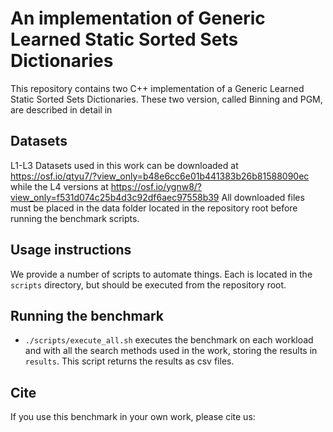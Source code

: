 # An implementation of Generic Learned Static Sorted Sets Dictionaries

This repository contains two C++ implementation of a Generic Learned Static Sorted Sets Dictionaries.
These two version, called Binning and PGM, are described in detail in


## Datasets

L1-L3 Datasets used in this work can be downloaded at https://osf.io/qtyu7/?view_only=b48e6cc6e01b441383b26b81588090ec while the L4 versions at https://osf.io/ygnw8/?view_only=f531d074c25b4d3c92df6aec97558b39 
All downloaded files must be placed in the data folder located in the repository root before running the benchmark scripts.

## Usage instructions

We provide a number of scripts to automate things. Each is located in the `scripts` directory, but should be executed from the repository root.

## Running the benchmark

* `./scripts/execute_all.sh` executes the benchmark on each workload and with all the search methods used in the work, storing the results in `results`. This script returns the results as csv files.

## Cite

If you use this benchmark in your own work, please cite us:

```

```
